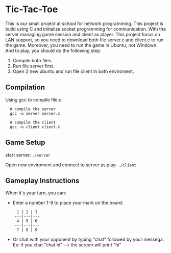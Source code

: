 # Tic-Tac-Toe
This is our small project at school for network programming. This project is build using C and initialize socket programming for communication. With the server managing game session and client as player. This project focus on LAN support, so you need to download both file server.c and client.c to run the game. Moreover, you need to run the game in Ubuntu, not Windown. And to play, you should do the following step.
  1. Compile both files.
  2. Run file server first.
  3. Open 2 new ubuntu and run file client in both enviroment. 

## Compilation
Using gcc to compile file.c:
  ```
    # compile the server
    gcc -o server server.c

    # compile the client
    gcc -o client client.c
  ```

## Game Setup
start server: `./server`

Open new enviroment and connect to server as play: `./client`

## Gameplay Instructions
When it's your turn, you can:
  - Enter a number 1-9 to place your mark on the board:
```
     1 | 2 | 3 
    ---|---|---
     4 | 5 | 6 
    ---|---|---
     7 | 8 | 9 
```
  - Or chat with your opponent by typing "chat" followed by your messega. Ex: if you chat "chat hi" --> the screen will print "hi"
